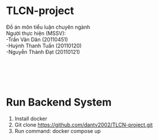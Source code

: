 # TLCN-project
Đồ án môn tiểu luận chuyên ngành </br>
Người thực hiện (MSSV): </br>
-Trần Văn Dân (20110451) </br>
-Huỳnh Thanh Tuấn (20110120) </br>
-Nguyễn Thành Đạt (20110121) </br>

# </br> 
# Run Backend System
 1. Install docker
 2. Git clone https://github.com/dantv2002/TLCN-project.git
 3. Run command: docker compose up
